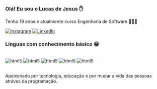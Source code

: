### Olá! Eu sou o Lucas de Jesus ✋
Tenho 19 anos e atualmente curso Engenharia de Software.🧑🏽‍💻

[![Instagram](https://img.shields.io/badge/Instagram-E4405F?style=for-the-badge&logo=instagram&logoColor=white)](https://www.instagram.com/_lucaswkk/)
[![LinkedIn](https://img.shields.io/badge/LinkedIn-0077B5?style=for-the-badge&logo=linkedin&logoColor=white
)](https://www.linkedin.com/in/lucas-de-jesus-2119922ab/)

### Línguas com conhecimento básico 😁

<div style="display: inline_block"><br/>
<img align="center" alt="html5" src="https://img.shields.io/badge/JavaScript-F7DF1E?style=for-the-badge&logo=javascript&logoColor=black" />
  <img align="center" alt="html5" src="https://img.shields.io/badge/Python-14354C?style=for-the-badge&logo=python&logoColor=white" />
  <img align="center" alt="html5" src="https://img.shields.io/badge/C%23-239120?style=for-the-badge&logo=c-sharp&logoColor=white" />
  <img align="center" alt="html5" src="https://img.shields.io/badge/Kotlin-0095D5?&style=for-the-badge&logo=kotlin&logoColor=white" />
  <img align="center" alt="html5" src="https://img.shields.io/badge/HTML-239120?style=for-the-badge&logo=html5&logoColor=white" />
</div><br/>

Apaixonado por tecnologia, educação e por mudar a vida das pessoas atráves da programação.


